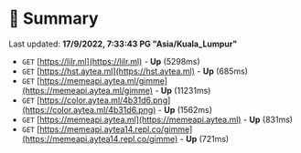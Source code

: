 # 📖 Summary
Last updated: **17/9/2022, 7:33:43 PG "Asia/Kuala_Lumpur"**

- `GET` [https://lilr.ml](https://lilr.ml) - **Up** (5298ms)
- `GET` [https://hst.aytea.ml](https://hst.aytea.ml) - **Up** (685ms)
- `GET` [https://memeapi.aytea.ml/gimme](https://memeapi.aytea.ml/gimme) - **Up** (11231ms)
- `GET` [https://color.aytea.ml/4b31d6.png](https://color.aytea.ml/4b31d6.png) - **Up** (1562ms)
- `GET` [https://memeapi.aytea.ml](https://memeapi.aytea.ml) - **Up** (831ms)
- `GET` [https://memeapi.aytea14.repl.co/gimme](https://memeapi.aytea14.repl.co/gimme) - **Up** (721ms)
